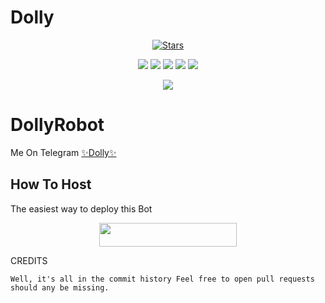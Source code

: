 # Dolly
<p align="center">
    <a href="https://github.com/noob-angad/DollyRobot/stargazers"><img src="https://img.shields.io/github/stars/noob-angad/DollyRobot?label=Stars&style=flat-square&logo=github&color=F10070" alt="Stars" /></a>
</p>
<p align="center">
    <a href="https://github.com/noob-angad/DollyRobot"> <img src="https://img.shields.io/github/repo-size/noob-angad/DollyRobot?color=orange&logo=github&logoColor=green&style=for-the-badge" /></a>
    <a href="https://github.com/noob-angad/DollyRobot/commits/prince"> <img src="https://img.shields.io/github/last-commit/noob-angad/DollyRobot?color=blue&logo=github&logoColor=green&style=for-the-badge" /></a>
    <a href="https://github.com/noob-angad/DollyRobot/issues"> <img src="https://img.shields.io/github/issues/noob-angad/DollyRobot?color=blueviolet&logo=github&logoColor=green&style=for-the-badge" /></a>
    <a href="https://github.com/noob-angad/DollyRobot/network/members"> <img src="https://img.shields.io/github/forks/noob-angad/DollyRobot?color=red&logo=github&logoColor=green&style=for-the-badge" /></a>  
    <a href="https://pypi.org/project/Telethon/"> <img src="https://img.shields.io/pypi/v/telethon?color=yellow&label=telethon&logo=python&logoColor=green&style=for-the-badge" /></a>
</p>

<p align="center">
  <img src="https://telegra.ph/file/7e61fe06a9c02747249c4.jpg">
</p>

# DollyRobot
Me On Telegram [✨Dolly✨](https://t.me/Dolly_Robot)

## How To Host
The easiest way to deploy this Bot
<p align="center"><a href="https://heroku.com/deploy?template=https://github.com/noob-angad/DollyRobot"> <img src="https://img.shields.io/badge/Deploy%20To%20Heroku-black?style=for-the-badge&logo=heroku" width="220" height="38.45"/></a></p>
 
CREDITS
```
Well, it's all in the commit history Feel free to open pull requests should any be missing.

```
